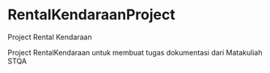 # RentalKendaraanProject
Project Rental Kendaraan

Project RentalKendaraan untuk membuat tugas dokumentasi dari Matakuliah STQA
